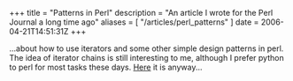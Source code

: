 +++
title = "Patterns in Perl"
description = "An article I wrote for the Perl Journal a long time ago"
aliases = [ "/articles/perl_patterns" ]
date = 2006-04-21T14:51:31Z
+++


...about how to use iterators and some other simple design patterns in
perl. The idea of iterator chains is still interesting to me, although
I prefer python to perl for most tasks these days. [Here][5] it is
anyway...

[5]: http://www.foo.be/docs/tpj/issues/vol5_2/tpj0502-0007.html

